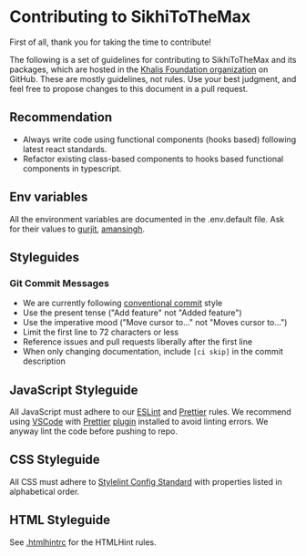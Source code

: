 # Contributing to SikhiToTheMax

First of all, thank you for taking the time to contribute!

The following is a set of guidelines for contributing to SikhiToTheMax and its packages, which are hosted in the [Khalis Foundation organization](https://github.com/khalisfoundation) on GitHub. These are mostly guidelines, not rules. Use your best judgment, and feel free to propose changes to this document in a pull request.

## Recommendation
* Always write code using functional components (hooks based) following latest react standards.
* Refactor existing class-based components to hooks based functional components in typescript.

## Env variables
All the environment variables are documented in the .env.default file. Ask for their values to [gurjit](https://github.com/gurjit03), [amansingh](https://github.com/saintsoldierx).

## Styleguides

### Git Commit Messages

* We are currently following [conventional commit](https://www.conventionalcommits.org/en/v1.0.0/#specification) style
* Use the present tense ("Add feature" not "Added feature")
* Use the imperative mood ("Move cursor to..." not "Moves cursor to...")
* Limit the first line to 72 characters or less
* Reference issues and pull requests liberally after the first line
* When only changing documentation, include `[ci skip]` in the commit description

## JavaScript Styleguide

All JavaScript must adhere to our [ESLint](.eslintrc) and [Prettier](package.json) rules. We recommend using [VSCode](https://code.visualstudio.com/) with [Prettier](https://prettier.io/) [plugin](https://marketplace.visualstudio.com/items?itemName=esbenp.prettier-vscode) installed to avoid linting errors. We anyway lint the code before pushing to repo.

## CSS Styleguide

All CSS must adhere to [Stylelint Config Standard](https://github.com/stylelint/stylelint-config-standard) with properties listed in alphabetical order.

## HTML Styleguide

See [.htmlhintrc](.htmlhintrc) for the HTMLHint rules.
